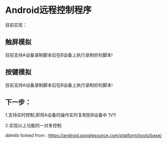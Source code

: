 # Android远程控制程序

目前实现：

## 触屏模拟

目前支持A设备录制脚本后在B设备上执行录制好的脚本!

## 按键模拟

目前支持A设备录制脚本后在B设备上执行录制好的脚本!

## 下一步：

1.支持实时控制,即将A设备的操作实时复制到B设备中 1V1!

2.实现以上功能的一对多控制


ddmlib forked from : https://android.googlesource.com/platform/tools/base/
